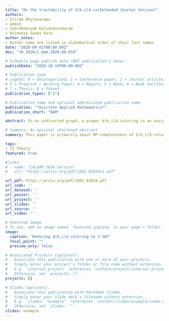 ```yaml
---
title: "On the tractability of $(k,i)$-co(Extended Journal Version)"
authors:
- Sriram Bhyravarapu
- admin
- Subrahmanyam Kalyanasundaram
- Anjeneya Swami Kare
author_notes:
- Author name are listed in alphabetical order of their last names
date: "2020-09-01T00:00:00Z"
doi: "10.1016/j.dam.2020.08.018"

# Schedule page publish date (NOT publication's date).
publishDate: "2020-10-10T00:00:00Z"

# Publication type.
# Legend: 0 = Uncategorized; 1 = Conference paper; 2 = Journal article;
# 3 = Preprint / Working Paper; 4 = Report; 5 = Book; 6 = Book section;
# 7 = Thesis; 8 = Patent
publication_types: ["2"]

# Publication name and optional abbreviated publication name.
publication: "*Discrete Applied Mathematics*"
publication_short: "DAM"

abstract: In an undirected graph, a proper $(k,i)$-coloring is an assignment of a set of colors to each vertex such that any two adjacent vertices have at most common colors. The $(k,i)$-coloring problem is to compute the minimum number of colors required for a proper $(k,i)$-coloring. This is a generalization of the classical graph coloring problem.  We design a parameterized algorithm for the $(k,i)$-coloring problem with the size of the feedback vertex set as a parameter. Our algorithm does not use tree-width machinery, thus answering a question of Majumdar, Neogi, Raman and Tale [CALDAM 2017]. We also give a faster exact algorithm for $(k,k-1)$-coloring. From the hardness perspective, we show that the $(k,i)$-coloring problem is NP-complete for any fixed values $i$, $k$, whenever $i < k$, thereby settling a conjecture of Méndez-Díaz and Zabala (1999) and again asked by Majumdar, Neogi, Raman and Tale. The NP-completeness result improves the partial NP-completeness shown in the preliminary version of this paper published in CALDAM 2018.

# Summary. An optional shortened abstract.
summary: This paper is primarily about NP-completeness of $(k,i)$-coloring of graph and giving a parameterized algorithm for this problem using feedback vertex set as the parameter.

tags:
- CS Theory
featured: true

#links:
# - name: "CALDAM 2018 version"
#   url: "https://arxiv.org/pdf/1802.03634v1.pdf"

url_pdf: https://arxiv.org/pdf/1802.03634.pdf 
url_code: ''
url_dataset: ''
url_poster: ''
url_project: ''
url_slides: ''
url_source: ''
url_video: ''

# Featured image
# To use, add an image named `featured.jpg/png` to your page's folder. 
image:
  caption: 'Reducing $(k,i)$-coloring to 3-SAT'
  focal_point: ""
  preview_only: false

# Associated Projects (optional).
#   Associate this publication with one or more of your projects.
#   Simply enter your project's folder or file name without extension.
#   E.g. `internal-project` references `content/project/internal-project/index.md`.
#   Otherwise, set `projects: []`.
projects: []

# Slides (optional).
#   Associate this publication with Markdown slides.
#   Simply enter your slide deck's filename without extension.
#   E.g. `slides: "example"` references `content/slides/example/index.md`.
#   Otherwise, set `slides: ""`.
slides: example
---
```


